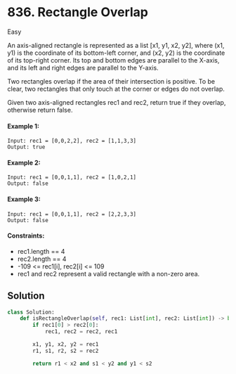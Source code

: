 # 836. Rectangle Overlap

Easy

An axis-aligned rectangle is represented as a list [x1, y1, x2, y2], where (x1, y1) is the coordinate of its bottom-left corner, and (x2, y2) is the coordinate of its top-right corner. Its top and bottom edges are parallel to the X-axis, and its left and right edges are parallel to the Y-axis.

Two rectangles overlap if the area of their intersection is positive. To be clear, two rectangles that only touch at the corner or edges do not overlap.

Given two axis-aligned rectangles rec1 and rec2, return true if they overlap, otherwise return false.

#### Example 1:

```
Input: rec1 = [0,0,2,2], rec2 = [1,1,3,3]
Output: true
```

#### Example 2:

```
Input: rec1 = [0,0,1,1], rec2 = [1,0,2,1]
Output: false
```

#### Example 3:

```
Input: rec1 = [0,0,1,1], rec2 = [2,2,3,3]
Output: false
```

#### Constraints:

- rec1.length == 4
- rec2.length == 4
- -109 <= rec1[i], rec2[i] <= 109
- rec1 and rec2 represent a valid rectangle with a non-zero area.

## Solution

```python
class Solution:
    def isRectangleOverlap(self, rec1: List[int], rec2: List[int]) -> bool:
        if rec1[0] > rec2[0]:
            rec1, rec2 = rec2, rec1

        x1, y1, x2, y2 = rec1
        r1, s1, r2, s2 = rec2

        return r1 < x2 and s1 < y2 and y1 < s2
```
